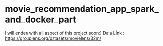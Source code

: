 # movie_recommendation_app_spark_and_docker_part
I will enden with all aspect of this project soon:)
Data Lİnk : https://grouplens.org/datasets/movielens/32m/
